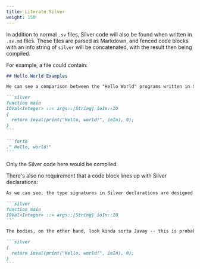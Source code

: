 ```yaml
---
title: Literate Silver
weight: 150
---
```


In addition to normal `.sv` files, Silver code will also be found when written in `.sv.md` files.
These files are parsed as Markdown, and fenced code blocks with an info string of `silver` will be concatenated, with the result then being compiled.

For example, a file could contain:

~~~markdown
## Hello World Examples

We can see a comparison between the "Hello World" programs written in Silver and Forth.

```silver
function main 
IOVal<Integer> ::= args::[String] ioIn::IO
{
  return ioval(print("Hello, world!", ioIn), 0);
}
```

```forth
." Hello, world!"
```
~~~

Only the Silver code here would be compiled.

There's also no requirement that a code block lines up with Silver declarations:

~~~markdown
As we can see, the type signatures in Silver declarations are designed to look like EBNF rules.

```silver
function main 
IOVal<Integer> ::= args::[String] ioIn::IO
```

The bodies, on the other hand, look kinda sorta Javay -- this is probably fine for functions, but can be confusing in productions!

```silver
{
  return ioval(print("Hello, world!", ioIn), 0);
}
```
~~~
